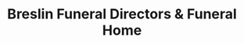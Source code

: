 ---
title: "Breslin Funeral Directors & Funeral Home"
url: /bundoran/breslin-funeral-directors-and-funeral-home/
shop: funeral directors
---